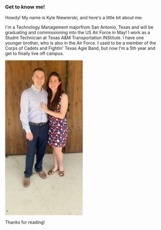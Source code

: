
### Get to know me!

Howdy! My name is Kyle Niewierski, and here's a little bit about me:

I'm a Technology Management majorfrom San Antonio, Texas and will be graduating and commissioning into the US Air Force in May!
I work as a Studnt Technician at Texas A&M Transportation INStitute.
I have one younger brother, who is also in the Air Force.
I used to be a member of the Corps of Cadets and Fightin' Texas Agie Band, but now I'm a 5th year and get to finally live off campus.

<img src="kyle.jpg" alt="Picture of me and my fiance Robin" width="50%" height="50%" align="center">

Thanks for reading!